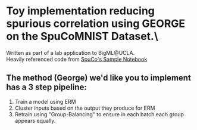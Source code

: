 # Toy implementation reducing spurious correlation using GEORGE on the SpuCoMNIST Dataset.\
Written as part of a lab application to BigML@UCLA.\
Heavily referenced code from [SpuCo's Sample Notebook](https://github.com/BigML-CS-UCLA/SpuCo/blob/master/quickstart/spuco_mnist/spuco_mnist_cluster.ipynb)
## The method (George) we'd like you to implement has a 3 step pipeline:
1. Train a model using ERM
2. Cluster inputs based on the output they produce for ERM
3. Retrain using "Group-Balancing" to ensure in each batch each group appears equally.
